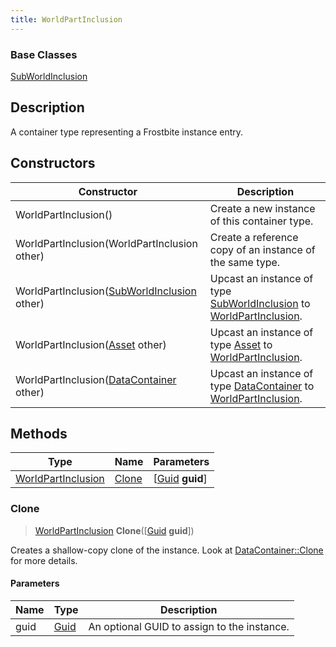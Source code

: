 ```yaml
---
title: WorldPartInclusion
---
```

### Base Classes

[SubWorldInclusion](SubWorldInclusion)

## Description

A container type representing a Frostbite instance entry.

## Constructors

| Constructor                                                                   | Description                                                                                                                 |
| ----------------------------------------------------------------------------- | --------------------------------------------------------------------------------------------------------------------------- |
| WorldPartInclusion()                                                          | Create a new instance of this container type.                                                                               |
| WorldPartInclusion(WorldPartInclusion other)                                  | Create a reference copy of an instance of the same type.                                                                    |
| WorldPartInclusion([SubWorldInclusion](SubWorldInclusion) other)              | Upcast an instance of type [SubWorldInclusion](SubWorldInclusion) to [WorldPartInclusion](WorldPartInclusion).              |
| WorldPartInclusion([Asset](Asset) other)                                      | Upcast an instance of type [Asset](Asset) to [WorldPartInclusion](WorldPartInclusion).                                      |
| WorldPartInclusion([DataContainer](/vext/ref/shared/class/datacontainer) other) | Upcast an instance of type [DataContainer](/vext/ref/shared/class/datacontainer) to [WorldPartInclusion](WorldPartInclusion). |

## Methods

| Type                                     | Name            | Parameters                                     |
| ---------------------------------------- | --------------- | ---------------------------------------------- |
| [WorldPartInclusion](WorldPartInclusion) | [Clone](#clone) | \[[Guid](/vext/ref/shared/class/guid) **guid**\] |

### Clone

> [WorldPartInclusion](WorldPartInclusion) **Clone**(\[[Guid](/vext/ref/shared/class/guid) **guid**\])

Creates a shallow-copy clone of the instance. Look at [DataContainer::Clone](/vext/ref/shared/class/datacontainer#clone) for more details.

#### Parameters

| Name | Type         | Description                                 |
| ---- | ------------ | ------------------------------------------- |
| guid | [Guid](Guid) | An optional GUID to assign to the instance. |
